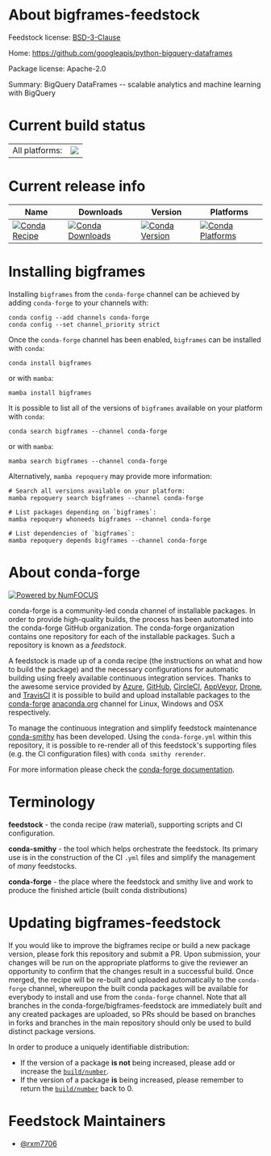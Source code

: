 About bigframes-feedstock
=========================

Feedstock license: [BSD-3-Clause](https://github.com/conda-forge/bigframes-feedstock/blob/main/LICENSE.txt)

Home: https://github.com/googleapis/python-bigquery-dataframes

Package license: Apache-2.0

Summary: BigQuery DataFrames -- scalable analytics and machine learning with BigQuery

Current build status
====================


<table><tr><td>All platforms:</td>
    <td>
      <a href="https://dev.azure.com/conda-forge/feedstock-builds/_build/latest?definitionId=20298&branchName=main">
        <img src="https://dev.azure.com/conda-forge/feedstock-builds/_apis/build/status/bigframes-feedstock?branchName=main">
      </a>
    </td>
  </tr>
</table>

Current release info
====================

| Name | Downloads | Version | Platforms |
| --- | --- | --- | --- |
| [![Conda Recipe](https://img.shields.io/badge/recipe-bigframes-green.svg)](https://anaconda.org/conda-forge/bigframes) | [![Conda Downloads](https://img.shields.io/conda/dn/conda-forge/bigframes.svg)](https://anaconda.org/conda-forge/bigframes) | [![Conda Version](https://img.shields.io/conda/vn/conda-forge/bigframes.svg)](https://anaconda.org/conda-forge/bigframes) | [![Conda Platforms](https://img.shields.io/conda/pn/conda-forge/bigframes.svg)](https://anaconda.org/conda-forge/bigframes) |

Installing bigframes
====================

Installing `bigframes` from the `conda-forge` channel can be achieved by adding `conda-forge` to your channels with:

```
conda config --add channels conda-forge
conda config --set channel_priority strict
```

Once the `conda-forge` channel has been enabled, `bigframes` can be installed with `conda`:

```
conda install bigframes
```

or with `mamba`:

```
mamba install bigframes
```

It is possible to list all of the versions of `bigframes` available on your platform with `conda`:

```
conda search bigframes --channel conda-forge
```

or with `mamba`:

```
mamba search bigframes --channel conda-forge
```

Alternatively, `mamba repoquery` may provide more information:

```
# Search all versions available on your platform:
mamba repoquery search bigframes --channel conda-forge

# List packages depending on `bigframes`:
mamba repoquery whoneeds bigframes --channel conda-forge

# List dependencies of `bigframes`:
mamba repoquery depends bigframes --channel conda-forge
```


About conda-forge
=================

[![Powered by
NumFOCUS](https://img.shields.io/badge/powered%20by-NumFOCUS-orange.svg?style=flat&colorA=E1523D&colorB=007D8A)](https://numfocus.org)

conda-forge is a community-led conda channel of installable packages.
In order to provide high-quality builds, the process has been automated into the
conda-forge GitHub organization. The conda-forge organization contains one repository
for each of the installable packages. Such a repository is known as a *feedstock*.

A feedstock is made up of a conda recipe (the instructions on what and how to build
the package) and the necessary configurations for automatic building using freely
available continuous integration services. Thanks to the awesome service provided by
[Azure](https://azure.microsoft.com/en-us/services/devops/), [GitHub](https://github.com/),
[CircleCI](https://circleci.com/), [AppVeyor](https://www.appveyor.com/),
[Drone](https://cloud.drone.io/welcome), and [TravisCI](https://travis-ci.com/)
it is possible to build and upload installable packages to the
[conda-forge](https://anaconda.org/conda-forge) [anaconda.org](https://anaconda.org/)
channel for Linux, Windows and OSX respectively.

To manage the continuous integration and simplify feedstock maintenance
[conda-smithy](https://github.com/conda-forge/conda-smithy) has been developed.
Using the ``conda-forge.yml`` within this repository, it is possible to re-render all of
this feedstock's supporting files (e.g. the CI configuration files) with ``conda smithy rerender``.

For more information please check the [conda-forge documentation](https://conda-forge.org/docs/).

Terminology
===========

**feedstock** - the conda recipe (raw material), supporting scripts and CI configuration.

**conda-smithy** - the tool which helps orchestrate the feedstock.
                   Its primary use is in the construction of the CI ``.yml`` files
                   and simplify the management of *many* feedstocks.

**conda-forge** - the place where the feedstock and smithy live and work to
                  produce the finished article (built conda distributions)


Updating bigframes-feedstock
============================

If you would like to improve the bigframes recipe or build a new
package version, please fork this repository and submit a PR. Upon submission,
your changes will be run on the appropriate platforms to give the reviewer an
opportunity to confirm that the changes result in a successful build. Once
merged, the recipe will be re-built and uploaded automatically to the
`conda-forge` channel, whereupon the built conda packages will be available for
everybody to install and use from the `conda-forge` channel.
Note that all branches in the conda-forge/bigframes-feedstock are
immediately built and any created packages are uploaded, so PRs should be based
on branches in forks and branches in the main repository should only be used to
build distinct package versions.

In order to produce a uniquely identifiable distribution:
 * If the version of a package **is not** being increased, please add or increase
   the [``build/number``](https://docs.conda.io/projects/conda-build/en/latest/resources/define-metadata.html#build-number-and-string).
 * If the version of a package **is** being increased, please remember to return
   the [``build/number``](https://docs.conda.io/projects/conda-build/en/latest/resources/define-metadata.html#build-number-and-string)
   back to 0.

Feedstock Maintainers
=====================

* [@rxm7706](https://github.com/rxm7706/)

